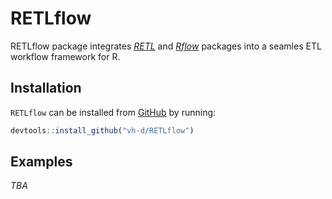 
<!-- README.md is generated from README.Rmd. Please edit that file -->

# RETLflow

<!-- badges: start -->

<!-- badges: end -->

RETLflow package integrates *[RETL](https://github.com/vh-d/RETL)* and
*[Rflow](https://github.com/vh-d/Rflow)* packages into a seamles ETL
workflow framework for R.

## Installation

`RETLflow` can be installed from
[GitHub](https://github.com/vh-d/RETLflow) by running:

``` r
devtools::install_github("vh-d/RETLflow")
```

## Examples

*TBA*
